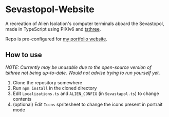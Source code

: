 # Sevastopol-Website

A recreation of Alien Isolation's computer terminals aboard the Sevastopol, made in TypeScript using PIXIv6 and [tsthree](https://github.com/Slynchy/tsthree).

Repo is pre-configured for [my portfolio website](https://slynch.dev/).

## How to use

_NOTE: Currently may be unusable due to the open-source version of tsthree not being up-to-date. Would not advise trying to run yourself yet._

1. Clone the repository somewhere
1. Run `npm install` in the cloned directory
1. Edit `Localizations.ts` and `ALIEN_CONFIG` (in `Sevastapol.ts`) to change contents
1. (optional) Edit `Icons` spritesheet to change the icons present in portrait mode
